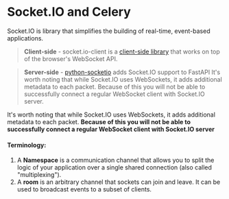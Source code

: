 # Socket.IO and Celery

Socket.IO is library that simplifies the building of real-time, event-based applications. 

> **Client-side** - socket.io-client is a [client-side library](https://github.com/socketio/socket.io-client) that works on top of the browser's WebSocket API. 

> **Server-side** - [python-socketio](https://python-socketio.readthedocs.io/en/latest/) adds Socket.IO support to FastAPI
It's worth noting that while Socket.IO uses WebSockets, it adds additional metadata to each packet. Because of this you will not be able to successfully connect a regular WebSocket client with Socket.IO server.

It's worth noting that while Socket.IO uses WebSockets, it adds additional metadata to each packet. **Because of this you will not be able to successfully connect a regular WebSocket client with Socket.IO server**

#### Terminology:

1. A **Namespace** is a communication channel that allows you to split the logic of your application over a single shared connection (also called "multiplexing").
2. A **room** is an arbitrary channel that sockets can join and leave. It can be used to broadcast events to a subset of clients.

